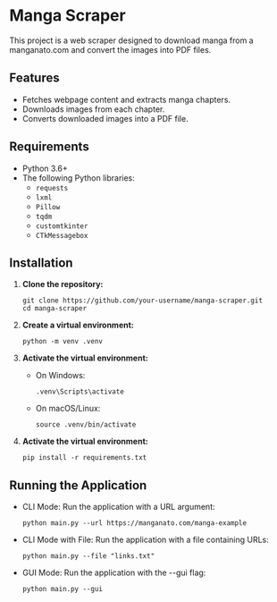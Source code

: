 # Manga Scraper

This project is a web scraper designed to download manga from a manganato.com and convert the images into PDF files.

## Features

- Fetches webpage content and extracts manga chapters.
- Downloads images from each chapter.
- Converts downloaded images into a PDF file.

## Requirements

- Python 3.6+
- The following Python libraries:
  - `requests`
  - `lxml`
  - `Pillow`
  - `tqdm`
  - `customtkinter`
  - `CTkMessagebox`

## Installation

1. **Clone the repository:**
   ```
   git clone https://github.com/your-username/manga-scraper.git
   cd manga-scraper
   ```

2. **Create a virtual environment:**
   ```
   python -m venv .venv
   ```

3. **Activate the virtual environment:**
   - On Windows:
      ```
      .venv\Scripts\activate
      ```

   - On macOS/Linux:
      ```
      source .venv/bin/activate
      ```
   
4. **Activate the virtual environment:**
    ```  
    pip install -r requirements.txt
    ```

## Running the Application

   - CLI Mode: Run the application with a URL argument:
      ``` 
      python main.py --url https://manganato.com/manga-example  
      ```
   - CLI Mode with File: Run the application with a file containing URLs:
      ```  
      python main.py --file "links.txt"
      ```
   - GUI Mode: Run the application with the --gui flag:
      ```
      python main.py --gui
      ```



